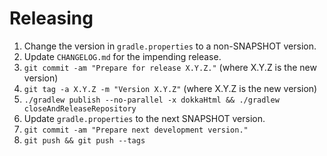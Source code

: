 Releasing
=========

1. Change the version in `gradle.properties` to a non-SNAPSHOT version.
2. Update `CHANGELOG.md` for the impending release.
3. `git commit -am "Prepare for release X.Y.Z."` (where X.Y.Z is the new version)
4. `git tag -a X.Y.Z -m "Version X.Y.Z"` (where X.Y.Z is the new version)
5. `./gradlew publish --no-parallel -x dokkaHtml && ./gradlew closeAndReleaseRepository`
6. Update `gradle.properties` to the next SNAPSHOT version.
7. `git commit -am "Prepare next development version."`
8. `git push && git push --tags`

